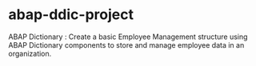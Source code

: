 # abap-ddic-project
ABAP Dictionary : Create a basic Employee Management structure using ABAP Dictionary components to store and manage employee data in an organization.
